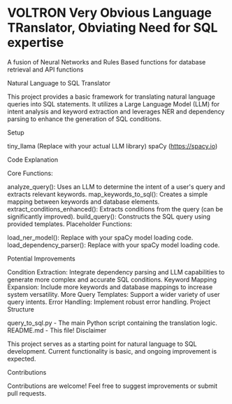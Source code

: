 # VOLTRON Very Obvious Language TRanslator, Obviating Need for SQL expertise
A fusion of Neural Networks and Rules Based functions for database retrieval and API functions

Natural Language to SQL Translator

 This project provides a basic framework for translating natural language queries into SQL statements. It utilizes a Large Language Model (LLM) for intent analysis and keyword extraction and leverages NER and dependency parsing to enhance the generation of SQL conditions.

 Setup
 
tiny_llama (Replace with your actual LLM library)
spaCy (https://spacy.io)

 Code Explanation

 Core Functions:

analyze_query(): Uses an LLM to determine the intent of a user's query and extracts relevant keywords.
map_keywords_to_sql(): Creates a simple mapping between keywords and database elements.
extract_conditions_enhanced(): Extracts conditions from the query (can be significantly improved).
build_query(): Constructs the SQL query using provided templates.
 Placeholder Functions:

load_ner_model(): Replace with your spaCy model loading code.
load_dependency_parser(): Replace with your spaCy model loading code.

 Potential Improvements

Condition Extraction: Integrate dependency parsing and LLM capabilities to generate more complex and accurate SQL conditions.
Keyword Mapping Expansion: Include more keywords and database mappings to increase system versatility.
More Query Templates: Support a wider variety of user query intents.
Error Handling: Implement robust error handling.
 Project Structure

query_to_sql.py - The main Python script containing the translation logic.
README.md - This file!
 Disclaimer

 This project serves as a starting point for natural language to SQL development. Current functionality is basic, and ongoing improvement is expected.

 Contributions

 Contributions are welcome! Feel free to suggest improvements or submit pull requests.
